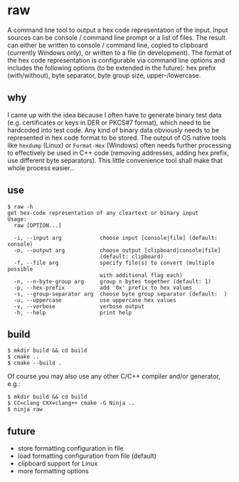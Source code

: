 # raw

A command line tool to output a hex code representation of the input. Input sources can be console / command line prompt or a list of files. The result can either be written to console / command line, copied to clipboard (currently Windows only), or written to a file (in development). The format of the hex code representation is configurable via command line options and includes the following options (to be extended in the future): hex prefix (with/without), byte separator, byte group size, upper-/lowercase.

## why

I came up with the idea because I often have to generate binary test data (e.g. certificates or keys in DER or PKCS#7 format), which need to be hardcoded into test code. Any kind of binary data obviously needs to be represented in hex code format to be stored. The output of OS native tools like `hexdump` (Linux) or `Format-Hex` (Windows) often needs further processing to effectively be used in C++ code (removing addresses, adding hex prefix, use different byte separators). This little convenience tool shall make that whole process easier...

## use

    $ raw -h
    get hex-code representation of any cleartext or binary input
    Usage:
      raw [OPTION...]

      -i, --input arg            choose input [console|file] (default: console)
      -o, --output arg           choose output [clipboard|console|file]
                                 (default: clipboard)
      -f, --file arg             specify file(s) to convert (multiple possible
                                 with additional flag each)
      -n, --n-byte-group arg     group n bytes together (default: 1)
      -p, --hex-prefix           add '0x' prefix to hex values
      -s, --group-separator arg  choose byte group separator (default:  )
      -u, --uppercase            use uppercase hex values
      -v, --verbose              verbose output
      -h, --help                 print help

## build

    $ mkdir build && cd build
    $ cmake ..
    $ cmake --build .

Of course you may also use any other C/C++ compiler and/or generator, e.g.:

    $ mkdir build && cd build
    $ CC=clang CXX=clang++ cmake -G Ninja ..
    $ ninja raw

## future

- store formatting configuration in file
- load formatting configuration from file (default)
- clipboard support for Linux
- more formatting options
